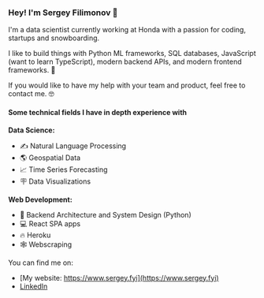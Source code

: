 ### Hey! I'm Sergey Filimonov 👋

I'm a data scientist currently working at Honda with a passion for coding, startups and snowboarding.

I like to build things with Python ML frameworks, SQL databases, JavaScript (want to learn TypeScript), modern backend APIs, and modern frontend frameworks. 🤖

If you would like to have my help with your team and product, feel free to contact me. 🤓

#### Some technical fields I have in depth experience with

**Data Science:**
- ✍ Natural Language Processing  
- 🌎 Geospatial Data
- 📈 Time Series Forecasting 
- 🪧 Data Visualizations 


**Web Development:**
- 🐍 Backend Architecture and System Design (Python)
- 💻 React SPA apps
- 🔥 Heroku 
- 🕸️ Webscraping 

You can find me on:

- [My website: https://www.sergey.fyi](https://www.sergey.fyi)
- [LinkedIn](https://www.linkedin.com/in/sergey-osu/)




